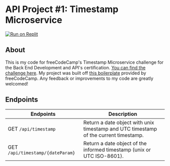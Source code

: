 # API Project #1: Timestamp Microservice 

[![Run on Replit](https://replit.com/badge/github/freeCodeCamp/boilerplate-project-timestamp)](https://timestamp-project.annacrandall.repl.co)

## About 
This is my code for freeCodeCamp's Timestamp Microservice challenge for the Back End Development and API's certification. [You can find the challenge here](https://www.freecodecamp.org/learn/back-end-development-and-apis/back-end-development-and-apis-projects/timestamp-microservice). My project was built off [this boilerplate](https://www.freecodecamp.org/learn/back-end-development-and-apis/back-end-development-and-apis-projects/timestamp-microservice) provided by freeCodeCamp. Any feedback or improvements to my code are greatly welcomed! 

## Endpoints 
Endpoints | Description
----------|-------------
GET `/api/timestamp` | Return a date object with unix timestamp and UTC timestamp of the current timestamp. 
GET `/api/timestamp/{dateParam}` | Return a date object of the informed timestamp (unix or UTC ISO-8601). 